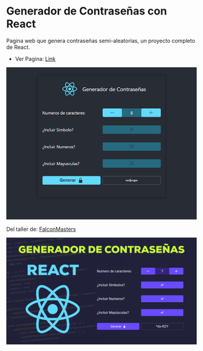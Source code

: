 # Generador de Contraseñas con React

Pagina web que genera contraseñas semi-aleatorias, un proyecto completo de React.

- Ver Pagina: [Link](https://sergio-ivan-melgarejo.github.io/react-generador-password/)

![Sitio web creado con React](./screencapture.png)

Del taller de: [FalconMasters](http://www.falconmasters.com)

![Taller de React: Generador de Contraseñas desde Cero](https://raw.githubusercontent.com/falconmasters/password-generator-react/master/img/thumb.png)
